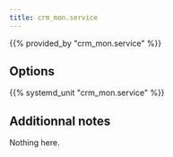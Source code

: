 ```yaml
---
title: crm_mon.service
---
```


{{% provided_by "crm_mon.service" %}}

## Options

{{% systemd_unit "crm_mon.service" %}}

## Additionnal notes

Nothing here.